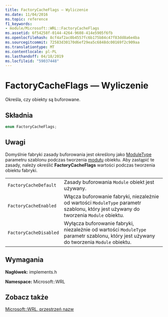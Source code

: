```yaml
---
title: FactoryCacheFlags — Wyliczenie
ms.date: 11/04/2016
ms.topic: reference
f1_keywords:
- module/Microsoft::WRL::FactoryCacheFlags
ms.assetid: 6f54258f-0144-4264-9608-414e5905f6fb
ms.openlocfilehash: 8cf4af2ac0b4557fc6b175b84c47f83dd8a6e4ba
ms.sourcegitcommit: 72583d30170d6ef29ea5c6848dc00169f2c909aa
ms.translationtype: MT
ms.contentlocale: pl-PL
ms.lasthandoff: 04/18/2019
ms.locfileid: "59037448"
---
```

# <a name="factorycacheflags-enumeration"></a>FactoryCacheFlags — Wyliczenie

Określa, czy obiekty są buforowane.

## <a name="syntax"></a>Składnia

```cpp
enum FactoryCacheFlags;
```

## <a name="remarks"></a>Uwagi

Domyślnie fabryki zasady buforowania jest określony jako [ModuleType](moduletype-enumeration.md) parametru szablonu podczas tworzenia [modułu](module-class.md) obiektu. Aby zastąpić te zasady, należy określić **FactoryCacheFlags** wartości podczas tworzenia obiektu fabryki.

|||
|-|-|
|`FactoryCacheDefault`|Zasady buforowania `Module` obiekt jest używany.|
|`FactoryCacheEnabled`|Włącza buforowanie fabryki, niezależnie od wartości `ModuleType` parametr szablonu, który jest używany do tworzenia `Module` obiektu.|
|`FactoryCacheDisabled`|Wyłącza buforowanie fabryki, niezależnie od wartości `ModuleType` parametr szablonu, który jest używany do tworzenia `Module` obiektu.|

## <a name="requirements"></a>Wymagania

**Nagłówek:** implements.h

**Namespace:** Microsoft::WRL

## <a name="see-also"></a>Zobacz także

[Microsoft::WRL, przestrzeń nazw](microsoft-wrl-namespace.md)
